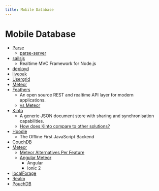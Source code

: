 ```yaml
---
title: Mobile Database
---
```


# Mobile Database

- [Parse](https://www.parse.com/)
  - [parse-server](https://github.com/ParsePlatform/parse-server)
- [sailsjs](http://sailsjs.org/)
  - Realtime MVC Framework for Node.js
- [deployd](http://deployd.com/)
- [liveoak](http://liveoak.io/)
- [Usergrid](http://usergrid.apache.org/)
- [Meteor](https://github.com/meteor/meteor)
- [Feathers](https://github.com/feathersjs/feathers)
  - An open source REST and realtime API layer for modern applications.
  - [vs Meteor](https://docs.feathersjs.com/why/vs/meteor.html)
- [Kinto](https://github.com/Kinto/kinto)
  - A generic JSON document store with sharing and synchronisation capabilities.
  - [How does Kinto compare to other solutions?](http://docs.kinto-storage.org/en/latest/faq.html)
- [Hoodie](https://github.com/hoodiehq/hoodie)
  - The Offline First JavaScript Backend
- [CouchDB](../document/couchdb.md)
- [Meteor](https://github.com/meteor/meteor)
  - [Meteor Alternatives Per Feature](https://gist.github.com/ilyaigpetrov/afb50eb4060bc198de97)
  - [Angular Meteor](https://github.com/urigo/angular-meteor/)
    - Angular
    - Ionic 2
- [localForage](https://github.com/localForage/localForage)
- [Realm](./realm.md)
- [PouchDB](https://github.com/pouchdb/pouchdb)
